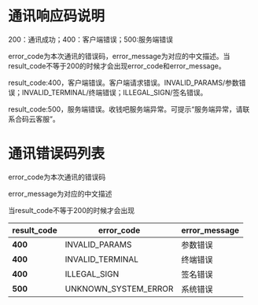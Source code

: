 # 通讯响应码说明

200：通讯成功；400：客户端错误；500:服务端错误

error\_code为本次通讯的错误码，error\_message为对应的中文描述。当result\_code不等于200的时候才会出现error\_code和error\_message。

result\_code:400，客户端错误。客户端请求错误。INVALID\_PARAMS/参数错误；INVALID\_TERMINAL/终端错误；ILLEGAL\_SIGN/签名错误。

result\_code:500，服务端错误。收钱吧服务端异常。可提示“服务端异常，请联系合码云客服”。

# 通讯错误码列表

error\_code为本次通讯的错误码

error\_message为对应的中文描述

当result\_code不等于200的时候才会出现

| result\_code | error\_code | error\_message |
| --- | --- | --- |
| **400** | INVALID\_PARAMS | 参数错误 |
| **400** | INVALID\_TERMINAL | 终端错误 |
| **400** | ILLEGAL\_SIGN | 签名错误 |
| **500** | UNKNOWN\_SYSTEM\_ERROR | 系统错误 |



